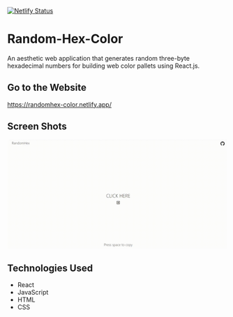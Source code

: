 [![Netlify Status](https://api.netlify.com/api/v1/badges/398408ca-c49a-40a8-adbb-266fcae8c383/deploy-status)](https://app.netlify.com/sites/randomhex-color/deploys) <br> 
# Random-Hex-Color

An aesthetic web application that generates random three-byte hexadecimal numbers for building web color pallets using React.js.

## Go to the Website
https://randomhex-color.netlify.app/

## Screen Shots

![Game Example](1.gif)

## Technologies Used

* React
* JavaScript 
* HTML
* CSS
